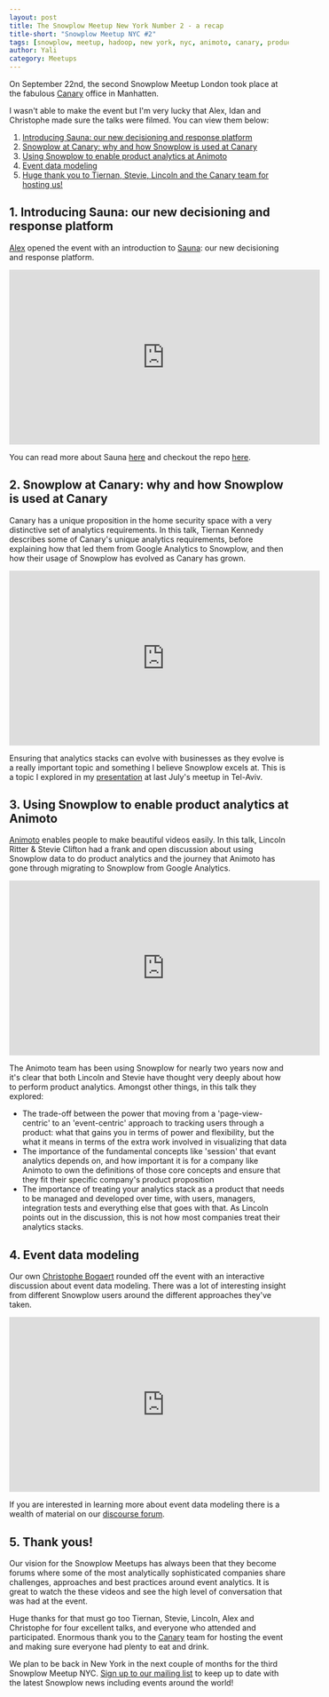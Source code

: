 ```yaml
---
layout: post
title: The Snowplow Meetup New York Number 2 - a recap
title-short: "Snowplow Meetup NYC #2"
tags: [snowplow, meetup, hadoop, new york, nyc, animoto, canary, product analytics]
author: Yali
category: Meetups
---
```


On September 22nd, the second Snowplow Meetup London took place at the fabulous [Canary][canary] office in Manhatten.

I wasn't able to make the event but I'm very lucky that Alex, Idan and Christophe made sure the talks were filmed. You can view them below:

1. [Introducing Sauna: our new decisioning and response platform](/blog/2016/10/27/snowplow-meetup-new-york-number-2-a-recap/#sauna)
2. [Snowplow at Canary: why and how Snowplow is used at Canary](/blog/2016/10/27/snowplow-meetup-new-york-number-2-a-recap/#canary)
3. [Using Snowplow to enable product analytics at Animoto](/blog/2016/10/27/snowplow-meetup-new-york-number-2-a-recap/#animoto)
4. [Event data modeling](/blog/2016/10/27/snowplow-meetup-new-york-number-2-a-recap/#event-data-modeling)
5. [Huge thank you to Tiernan, Stevie, Lincoln and the Canary team for hosting us!](/blog/2016/10/27/snowplow-meetup-new-york-number-2-a-recap/#thank-yous)

<h2 id="sauna">1. Introducing Sauna: our new decisioning and response platform</h2>

[Alex][alex] opened the event with an introduction to [Sauna][sauna]: our new decisioning and response platform.

<iframe width="560" height="315" src="https://www.youtube.com/embed/yp0XszZeh58" frameborder="0" allowfullscreen></iframe>

You can read more about Sauna [here][sauna] and checkout the repo [here][sauna-repo].

<!--more-->

<h2 id="canary">2. Snowplow at Canary: why and how Snowplow is used at Canary</h2>

Canary has a unique proposition in the home security space with a very distinctive set of analytics requirements. In this talk, Tiernan Kennedy describes some of Canary's unique analytics requirements, before explaining how that led them from Google Analytics to Snowplow, and then how their usage of Snowplow has evolved as Canary has grown.

<iframe width="560" height="315" src="https://www.youtube.com/embed/7zgP8O2rSm8" frameborder="0" allowfullscreen></iframe>

Ensuring that analytics stacks can evolve with businesses as they evolve is a really important topic and something I believe Snowplow excels at. This is a topic I explored in my [presentation][ys-presentation-tv] at last July's meetup in Tel-Aviv.

<h2 id="animoto">3. Using Snowplow to enable product analytics at Animoto</h2>

[Animoto][animoto] enables people to make beautiful videos easily. In this talk, Lincoln Ritter & Stevie Clifton had a frank and open discussion about using Snowplow data to do product analytics and the journey that Animoto has gone through migrating to Snowplow from Google Analytics.

<iframe width="560" height="315" src="https://www.youtube.com/embed/y2RUzReJV4I" frameborder="0" allowfullscreen></iframe>

The Animoto team has been using Snowplow for nearly two years now and it's clear that both Lincoln and Stevie have thought very deeply about how to perform product analytics. Amongst other things, in this talk they explored:

* The trade-off between the power that moving from a 'page-view-centric' to an 'event-centric' approach to tracking users through a product: what that gains you in terms of power and flexibility, but the what it means in terms of the extra work involved in visualizing that data
* The importance of the fundamental concepts like 'session' that evant analytics depends on, and how important it is for a company like Animoto to own the definitions of those core concepts and ensure that they fit their specific company's product proposition
* The importance of treating your analytics stack as a product that needs to be managed and developed over time, with users, managers, integration tests and everything else that goes with that. As Lincoln points out in the discussion, this is not how most companies treat their analytics stacks.

<h2 id="event-data-modeling">4. Event data modeling</h2>

Our own [Christophe Bogaert][christophe] rounded off the event with an interactive discussion about event data modeling. There was a lot of interesting insight from different Snowplow users around the different approaches they've taken.

<iframe width="560" height="315" src="https://www.youtube.com/embed/a_lv-JuVYiI" frameborder="0" allowfullscreen></iframe>

If you are interested in learning more about event data modeling there is a wealth of material on our [discourse forum][discourse-event-data-modeling].

<h2 id="thank-yous">5. Thank yous!</h2>

Our vision for the Snowplow Meetups has always been that they become forums where some of the most analytically sophisticated companies share challenges, approaches and best practices around event analytics. It is great to watch the these videos and see the high level of conversation that was had at the event.

Huge thanks for that must go too Tiernan, Stevie, Lincoln, Alex and Christophe for four excellent talks, and everyone who attended and participated. Enormous thank you to the [Canary][canary] team for hosting the event and making sure everyone had plenty to eat and drink.

We plan to be back in New York in the next couple of months for the third Snowplow Meetup NYC. [Sign up to our mailing list][mailing-list] to keep up to date with the latest Snowplow news including events around the world!



[canary]: https://canary.is/
[alex]: /blog/authors/alex/
[sauna]: /blog/2016/09/22/introducing-sauna-a-decisioning-and-response-platform/
[animoto]: http://animoto.com/
[christophe]: /blog/authors/christophe/
[mailing-list]: http://eepurl.com/b0yEgz
[sauna-repo]: https://github.com/snowplow/sauna
[ys-presentation-tv]: http://www.slideshare.net/yalisassoon/snowplow-the-evolving-data-pipeline?ref=http://snowplowanalytics.com/blog/2016/08/05/a-roundup-of-recent-snowplow-meetups-in-berlin-amsterdam-tel-aviv-and-london/
[discourse-event-data-modeling]: http://discourse.snowplowanalytics.com/search?q=data%20modeling
